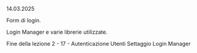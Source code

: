 14.03.2025

Form di login.

Login Manager e varie librerie utilizzate.

Fine della lezione 2 - 17 - Autenticazione Utenti Settaggio Login Manager